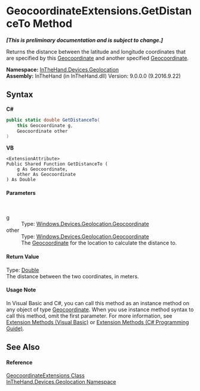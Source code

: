 # GeocoordinateExtensions.GetDistanceTo Method 
 _**\[This is preliminary documentation and is subject to change.\]**_

Returns the distance between the latitude and longitude coordinates that are specified by this <a href="T_Windows_Devices_Geolocation_Geocoordinate">Geocoordinate</a> and another specified <a href="T_Windows_Devices_Geolocation_Geocoordinate">Geocoordinate</a>.

**Namespace:**&nbsp;<a href="N_InTheHand_Devices_Geolocation">InTheHand.Devices.Geolocation</a><br />**Assembly:**&nbsp;InTheHand (in InTheHand.dll) Version: 9.0.0.0 (9.2016.9.22)

## Syntax

**C#**<br />
``` C#
public static double GetDistanceTo(
	this Geocoordinate g,
	Geocoordinate other
)
```

**VB**<br />
``` VB
<ExtensionAttribute>
Public Shared Function GetDistanceTo ( 
	g As Geocoordinate,
	other As Geocoordinate
) As Double
```


#### Parameters
&nbsp;<dl><dt>g</dt><dd>Type: <a href="T_Windows_Devices_Geolocation_Geocoordinate">Windows.Devices.Geolocation.Geocoordinate</a><br /></dd><dt>other</dt><dd>Type: <a href="T_Windows_Devices_Geolocation_Geocoordinate">Windows.Devices.Geolocation.Geocoordinate</a><br />The <a href="T_Windows_Devices_Geolocation_Geocoordinate">Geocoordinate</a> for the location to calculate the distance to.</dd></dl>

#### Return Value
Type: <a href="http://msdn2.microsoft.com/en-us/library/643eft0t" target="_blank">Double</a><br />The distance between the two coordinates, in meters.

#### Usage Note
In Visual Basic and C#, you can call this method as an instance method on any object of type <a href="T_Windows_Devices_Geolocation_Geocoordinate">Geocoordinate</a>. When you use instance method syntax to call this method, omit the first parameter. For more information, see <a href="http://msdn.microsoft.com/en-us/library/bb384936.aspx">Extension Methods (Visual Basic)</a> or <a href="http://msdn.microsoft.com/en-us/library/bb383977.aspx">Extension Methods (C# Programming Guide)</a>.

## See Also


#### Reference
<a href="T_InTheHand_Devices_Geolocation_GeocoordinateExtensions">GeocoordinateExtensions Class</a><br /><a href="N_InTheHand_Devices_Geolocation">InTheHand.Devices.Geolocation Namespace</a><br />